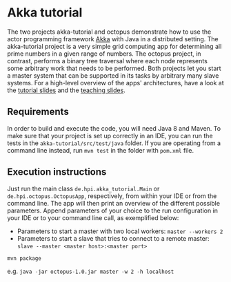 # Akka tutorial

The two projects akka-tutorial and octopus demonstrate how to use the actor programming framework [Akka](https://akka.io/) with Java in a distributed setting. The akka-tutorial project is a very simple grid computing app for determining all prime numbers in a given range of numbers. The octopus project, in contrast, performs a binary tree traversal where each node represents some arbitrary work that needs to be performed. Both projects let you start a master system that can be supported in its tasks by arbitrary many slave systems.
For a high-level overview of the apps' architectures, have a look at the [tutorial slides](https://docs.google.com/presentation/d/1acpitw8X9LoQbbFbua_Vl8zRmRWWAAiuJ4B8tYWx0zg/edit?usp=sharing) and the [teaching slides](https://hpi.de/naumann/teaching/teaching/ws-1819/distributed-data-management-vl-master.html).

## Requirements

In order to build and execute the code, you will need Java 8 and Maven.
To make sure that your project is set up correctly in an IDE, you can run the tests in the `akka-tutorial/src/test/java` folder. If you are operating from a command line instead, run `mvn test` in the folder with `pom.xml` file.

## Execution instructions

Just run the main class `de.hpi.akka_tutorial.Main` or `de.hpi.octopus.OctopusApp`, respectively, from within your IDE or from the command line. The app will then print an overview of the different possible parameters. Append parameters of your choice to the run configuration in your IDE or to your command line call, as exemplified below:
* Parameters to start a master with two local workers: `master --workers 2`
* Parameters to start a slave that tries to connect to a remote master: `slave --master <master host>:<master port>`

```mvn package```

e.g. ```java -jar octopus-1.0.jar master -w 2 -h localhost```
